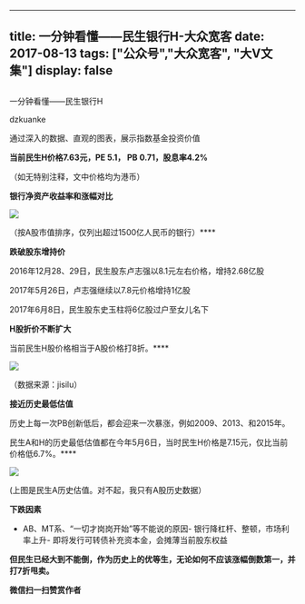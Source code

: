
---
title:   一分钟看懂——民生银行H-大众宽客
date: 2017-08-13
tags: ["公众号","大众宽客", "大V文集"]
display: false
---


## 



一分钟看懂——民生银行H




dzkuanke




通过深入的数据、直观的图表，展示指数基金投资价值


**当前民生H价格7.63元，PE 5.1， PB 0.71，股息率4.2%**

（如无特别注释，文中价格均为港币）



**银行净资产收益率和涨幅对比**

<img data-s="300,640" data-type="png" src="http://mmbiz.qpic.cn/mmbiz_png/PKw3FQPmhIgRV8T6oHAicqcDMCZ9TeIus25em8mXQMn0xsdqUQReic2b5vOoC4ZGrT9omMDkW5M2iclD4ePGMqQnA/0?wx_fmt=png" class="" data-ratio="0.6043956043956044" data-w="728"/>

（按A股市值排序，仅列出超过1500亿人民币的银行）****



**跌破股东增持价**

2016年12月28、29日，民生股东卢志强以8.1元左右价格，增持2.68亿股

2017年5月26日，卢志强继续以7.8元价格增持1亿股

2017年6月8日，民生股东史玉柱将6亿股过户至女儿名下



**H股折价不断扩大**

当前民生H股价格相当于A股价格打8折。****

<img data-s="300,640" data-type="png" src="http://mmbiz.qpic.cn/mmbiz_png/PKw3FQPmhIgRV8T6oHAicqcDMCZ9TeIusI9Am7zxpkvufPUDBYePBSrhuFc31v8ZMjqBQJOkD4YbeasoaEIF0IQ/0?wx_fmt=png" class="" data-ratio="0.5453658536585366" data-w="2050"/>

（数据来源：jisilu）



**接近历史最低估值**

历史上每一次PB创新低后，都会迎来一次暴涨，例如2009、2013、和2015年。

民生A和H的历史最低估值都在今年5月6日，当时民生H价格是7.15元，仅比当前价格低6.7%。****

<img data-s="300,640" data-type="png" src="http://mmbiz.qpic.cn/mmbiz_png/PKw3FQPmhIgRV8T6oHAicqcDMCZ9TeIus801KCaiblx1YQb9jSHuSDW55OPYNjIZDxLjGPcicibgiamJKZcMoeEbZLw/0?wx_fmt=png" class="" data-ratio="0.5225130890052356" data-w="1910"/>

(上图是民生A历史估值。对不起，我只有A股历史数据）



**下跌因素**
- AB、MT系、“一切才岗岗开始”等不能说的原因- 银行降杠杆、整顿，市场利率上升- 即将发行可转债补充资本金，会摊薄当前股东权益


**但民生已经大到不能倒，作为历史上的优等生，无论如何不应该涨幅倒数第一，并打7折甩卖。**


**微信扫一扫赞赏作者**















